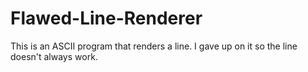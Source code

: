 # Flawed-Line-Renderer
This is an ASCII program that renders a line. I gave up on it so the line doesn't always work.
